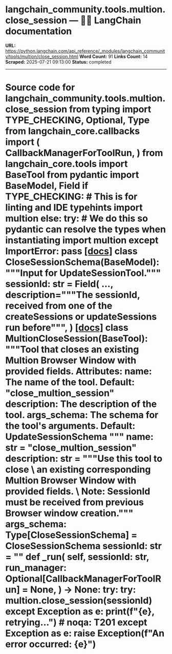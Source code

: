 # langchain_community.tools.multion.close_session — 🦜🔗 LangChain  documentation

**URL:** https://python.langchain.com/api_reference/_modules/langchain_community/tools/multion/close_session.html
**Word Count:** 91
**Links Count:** 14
**Scraped:** 2025-07-21 09:13:00
**Status:** completed

---

# Source code for langchain\_community.tools.multion.close\_session               from typing import TYPE_CHECKING, Optional, Type          from langchain_core.callbacks import (         CallbackManagerForToolRun,     )     from langchain_core.tools import BaseTool     from pydantic import BaseModel, Field          if TYPE_CHECKING:         # This is for linting and IDE typehints         import multion     else:         try:             # We do this so pydantic can resolve the types when instantiating             import multion         except ImportError:             pass                              [[docs]](https://python.langchain.com/api_reference/community/tools/langchain_community.tools.multion.close_session.CloseSessionSchema.html#langchain_community.tools.multion.close_session.CloseSessionSchema)     class CloseSessionSchema(BaseModel):         """Input for UpdateSessionTool."""              sessionId: str = Field(             ...,             description="""The sessionId, received from one of the createSessions              or updateSessions run before""",         )                                             [[docs]](https://python.langchain.com/api_reference/community/tools/langchain_community.tools.multion.close_session.MultionCloseSession.html#langchain_community.tools.multion.close_session.MultionCloseSession)     class MultionCloseSession(BaseTool):         """Tool that closes an existing Multion Browser Window with provided fields.              Attributes:             name: The name of the tool. Default: "close_multion_session"             description: The description of the tool.             args_schema: The schema for the tool's arguments. Default: UpdateSessionSchema         """              name: str = "close_multion_session"         description: str = """Use this tool to close \     an existing corresponding Multion Browser Window with provided fields. \     Note: SessionId must be received from previous Browser window creation."""         args_schema: Type[CloseSessionSchema] = CloseSessionSchema         sessionId: str = ""              def _run(             self,             sessionId: str,             run_manager: Optional[CallbackManagerForToolRun] = None,         ) -> None:             try:                 try:                     multion.close_session(sessionId)                 except Exception as e:                     print(f"{e}, retrying...")  # noqa: T201             except Exception as e:                 raise Exception(f"An error occurred: {e}")